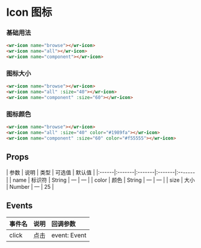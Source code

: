 # Icon 图标

### 基础用法

```html
<wr-icon name="browse"></wr-icon>
<wr-icon name="all"></wr-icon>
<wr-icon name="component"></wr-icon>
```

### 图标大小

```html
<wr-icon name="browse"></wr-icon>
<wr-icon name="all" :size="40"></wr-icon>
<wr-icon name="component" :size="60"></wr-icon>
```

### 图标颜色

```html
<wr-icon name="browse"></wr-icon>
<wr-icon name="all" :size="40" color="#1989fa"></wr-icon>
<wr-icon name="component" :size="60" color="#f55555"></wr-icon>
```

##  Props

<md-table-warp>
| 参数  | 说明   | 类型   | 可选值 | 默认值 |
|:------|:-------|:-------|:-------|:-------|
| name  | 标识符 | String | —      | —      |
| color | 颜色   | String | —      | —      |
| size  | 大小   | Number | —      | 25     |
                                
</md-table-warp>

##  Events

<md-table-warp> 

| 事件名 | 说明 | 回调参数     |
|:-------|:-----|:-------------|
| click  | 点击 | event: Event |
</md-table-warp>